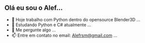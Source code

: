 ## Olá eu sou o Alef...

- 🔭 Hoje trabalho com Python dentro do opensource Blender3D ...
- 🌱 Estudando Python e C# atualmente ...
- 💬 Me pergunte algo ...
- 📫 Entre em contato no email: Alefrsm@gmail.com ...
